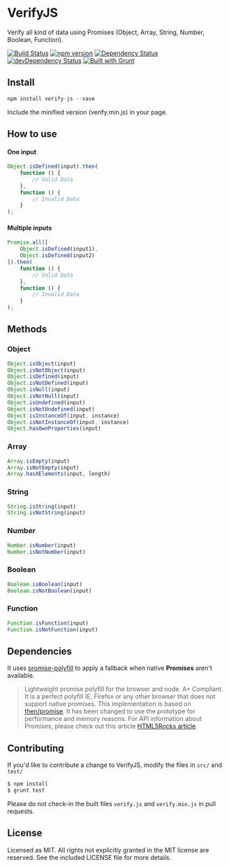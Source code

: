 # VerifyJS
Verify all kind of data using Promises (Object, Array, String, Number, Boolean, Function).

[![Build Status](https://travis-ci.org/yconoclast/verifyjs.svg)](https://travis-ci.org/yconoclast/verifyjs)
[![npm version](https://badge.fury.io/js/verify-js.svg)](https://badge.fury.io/js/verify-js)
[![Dependency Status](https://david-dm.org/yconoclast/verify-js.svg)](https://david-dm.org/yconoclast/verifjs)
[![devDependency Status](https://david-dm.org/yconoclast/verify-js/dev-status.svg)](https://david-dm.org/yconoclast/verify-js#info=devDependencies)
[![Built with Grunt](https://cdn.gruntjs.com/builtwith.png)](http://gruntjs.com/)

## Install

``` js
npm install verify-js --save

```

Include the minified version (verify.min.js) in your page.

## How to use
#### One input
``` js
Object.isDefined(input).then(
    function () {
        // Valid Data
    },
    function () {
        // Invalid Data
    }
);
```

#### Multiple inputs
``` js
Promise.all([
    Object.isDefined(input1),
    Object.isDefined(input2)
]).then(
    function () {      
        // Valid Data
    },
    function () {
        // Invalid Data
    }
);
```
## Methods
### Object

``` js
Object.isObject(input)
Object.isNotObject(input)
Object.isDefined(input)
Object.isNotDefined(input)
Object.isNull(input)
Object.isNotNull(input)
Object.isUndefined(input)
Object.isNotUndefined(input)
Object.isInstanceOf(input, instance)
Object.isNotInstanceOf(input, instance)
Object.hasOwnProperties(input)
```

### Array

``` js
Array.isEmpty(input)
Array.isNotEmpty(input)
Array.hasXElements(input, length)
```

### String

``` js
String.isString(input)
String.isNotString(input)
```

### Number

``` js
Number.isNumber(input)
Number.isNotNumber(input)
```

### Boolean

``` js
Boolean.isBoolean(input)
Boolean.isNotBoolean(input)
```

### Function

``` js
Function.isFunction(input)
Function.isNotFunction(input)
```
## Dependencies

It uses [promise-polyfill](https://github.com/taylorhakes/promise-polyfill) to apply a fallback when native **Promises** aren't available.

> Lightweight promise polyfill for the browser and node. A+ Compliant. It is a perfect polyfill IE, Firefox or any other browser that does not support native promises.
This implementation is based on [then/promise](https://github.com/then/promise). It has been changed to use the prototype for performance and memory reasons.
For API information about Promises, please check out this article [HTML5Rocks article](http://www.html5rocks.com/en/tutorials/es6/promises/).

 
## Contributing

If you'd like to contribute a change to VerifyJS, modify the files in `src/` and `test/`

``` sh
$ npm install
$ grunt test
```

Please do not check-in the built files `verify.js` and `verify.min.js` in pull requests.

## License
Licensed as MIT. All rights not explicitly granted in the MIT license are reserved. See the included LICENSE file for more details.
